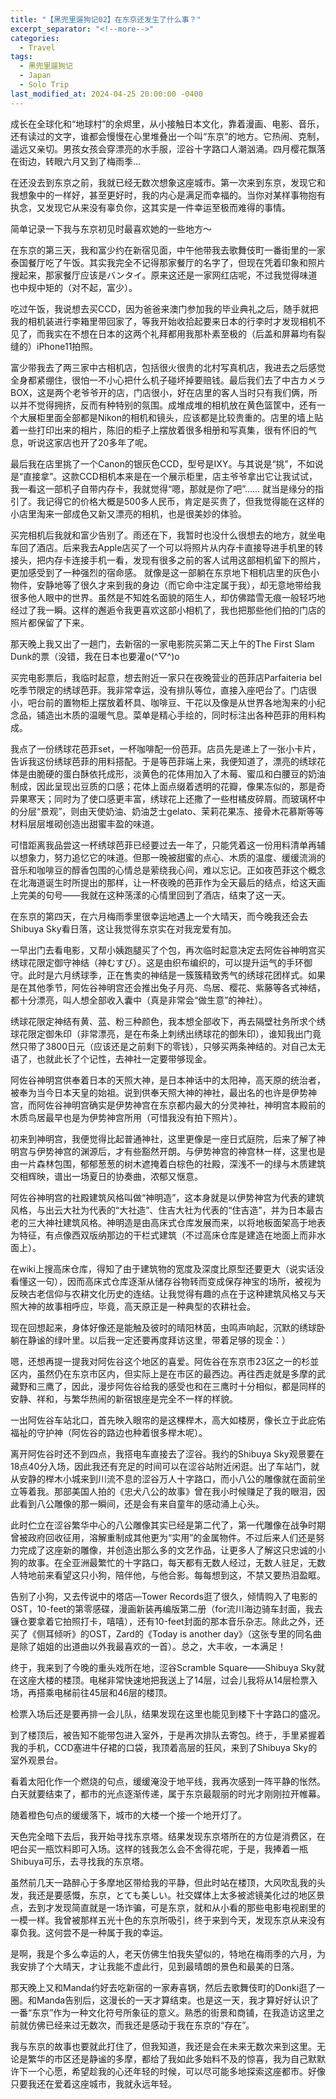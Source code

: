 ```yaml
---
title: "【黑兜里遛狗记02】在东京还发生了什么事？"
excerpt_separator: "<!--more-->"
categories:
  - Travel
tags:
  - 黑兜里遛狗记
  - Japan
  - Solo Trip
last_modified_at: 2024-04-25 20:00:00 -0400
---
```


<link href="https://fonts.googleapis.com/css2?family=Noto+Serif+SC&display=swap" rel="stylesheet">

<style>
.page__title {
  font-size: 1.0rem;
  color: #222222;
  font-family: "Noto Serif SC", "PingFang SC", "Microsoft YaHei", serif;
  font-weight: 600;
  line-height: 1.4;
  margin-bottom: 1rem;
}

.page__content p {
  font-size: 0.65rem;
  color: #111111;
  line-height: 1.6;
  font-family: "Noto Serif SC", "PingFang SC", "Microsoft YaHei", serif;
}
</style>

成长在全球化和“地球村”的余烬里，从小接触日本文化，靠着漫画、电影、音乐，还有读过的文字，谁都会慢慢在心里堆叠出一个叫“东京”的地方。它热闹、克制，遥远又亲切。男孩女孩会穿漂亮的水手服，涩谷十字路口人潮汹涌。四月樱花飘落在街边，转眼六月又到了梅雨季...
<!--more-->
在还没去到东京之前，我就已经无数次想象这座城市。第一次来到东京，发现它和我想象中的一样好，甚至更好时，我的内心是满足而幸福的。当你对某样事物抱有执念，又发现它从来没有辜负你，这其实是一件幸运至极而难得的事情。

简单记录一下我与东京初见时最喜欢她的一些地方～

在东京的第三天，我和富少约在新宿见面，中午他带我去歌舞伎町一番街里的一家泰国餐厅吃了午饭。其实我完全不记得那家餐厅的名字了，但现在凭着印象和照片搜起来，那家餐厅应该是バンタイ。原来这还是一家网红店呢，不过我觉得味道也中规中矩的（对不起，富少）。

吃过午饭，我说想去买CCD，因为爸爸来澳门参加我的毕业典礼之后，随手就把我的相机装进行李箱里带回家了，等我开始收拾起要来日本的行李时才发现相机不见了，而我实在不想在日本的这两个礼拜都用我那朴素至极的（后盖和屏幕均有裂缝的）iPhone11拍照。

富少带我去了两三家中古相机店，包括很火很贵的北村写真机店，我进去之后感觉全身都紧绷住，很怕一不小心把什么机子碰坏掉要赔钱。最后我们去了中古カメラBOX，这是两个老爷爷开的店，门店很小，好在店里的客人当时只有我们俩，所以并不觉得拥挤，反而有种特别的氛围。成堆成堆的相机放在黄色篮筐中，还有一个大展柜里面全部都是Nikon的相机和镜头，应该都是比较贵重的。店里的墙上贴着一些打印出来的相片，陈旧的柜子上摆放着很多相册和写真集，很有怀旧的气息，听说这家店也开了20多年了呢。

最后我在店里挑了一个Canon的银灰色CCD，型号是IXY。与其说是“挑”，不如说是“直接拿”。这款CCD相机本来是在一个展示柜里，店主爷爷拿出它让我试试，我一看这一部机子自带内存卡，我就觉得“嗯，那就是你了吧”...... 就当是缘分的指引了。我记得它的价格大概是500多人民币，肯定是买贵了，但我觉得能在这样的小店里淘来一部成色又新又漂亮的相机，也是很美妙的体验。

买完相机后我就和富少告别了。雨还在下，我暂时也没什么很想去的地方，就坐电车回了酒店。后来我去Apple店买了一个可以将照片从内存卡直接导进手机里的转接头，把内存卡连接手机一看，发现有很多之前的客人试用这部相机留下的照片，更加感受到了一种强烈的宿命感。
就像是这一部躺在东京地下相机店里的灰色小物件，安静地等了很久才来到我的身边（而它命中注定属于我），却无意地带给我很多他人眼中的世界。虽然是不知姓名面貌的陌生人，却仿佛踏雪无痕一般轻巧地经过了我一瞬。这样的邂逅令我更喜欢这部小相机了，我也把那些他们拍的门店的照片都保留了下来。

那天晚上我又出了一趟门，去新宿的一家电影院买第二天上午的The First Slam Dunk的票（没错，我在日本也要灌o(^▽^)o

买完电影票后，我临时起意，想去附近一家只在夜晚营业的芭菲店Parfaiteria bel吃季节限定的绣球芭菲。我非常幸运，没有排队等位，直接入座吧台了。门店很小，吧台前的置物柜上摆放着杯具、咖啡豆、干花以及像是从世界各地淘来的小纪念品，铺造出木质的温暖气息。菜单是精心手绘的，同时标注出各种芭菲的用料构成。

我点了一份绣球花芭菲set，一杯咖啡配一份芭菲。店员先是递上了一张小卡片，告诉我这份绣球芭菲的用料搭配。于是等芭菲端上来，我便知道了，漂亮的绣球花体是由脆硬的蛋白酥依托成形，淡黄色的花体用加入了木莓、蜜瓜和白腰豆的奶油制成，因此呈现出豆质的口感；花体上面点缀着透明的花瓣，像果冻似的，那是奇异果寒天；同时为了使口感更丰富，绣球花上还撒了一些柑橘皮碎屑。而玻璃杯中的分层“景观”，则由天使奶油、奶油芝士gelato、茉莉花果冻、接骨木花慕斯等等材料层层堆砌创造出甜蜜丰盈的味道。

可惜距离我品尝这一杯绣球芭菲已经要过去一年了，只能凭着这一份用料清单再辅以想象力，努力追忆它的味道。但那一晚被甜蜜的点心、木质的温度、缓缓流淌的音乐和咖啡豆的醇香包围的心情总是萦绕我心间，难以忘记。正如夜芭菲这个概念在北海道诞生时所提出的那样，让一杯夜晚的芭菲作为全天最后的结点，给这天画上完美的句号——我就在这种荡漾的心情里回到了酒店，结束了这一天。

在东京的第四天，在六月梅雨季里很幸运地遇上一个大晴天，而今晚我还会去Shibuya Sky看日落，这让我觉得东京实在对我宠爱有加。

一早出门去看电影，又帮小姨跑腿买了个包，再次临时起意决定去阿佐谷神明宫买绣球花限定御守神结（神むすび）。这是由织布编织的，可以提升运气的手环御守。此时是六月绣球季，正在售卖的神结是一簇簇精致秀气的绣球花团样式。如果是在其他季节，阿佐谷神明宫还会推出兔子月亮、鸟居、樱花、紫藤等各式神结，都十分漂亮，叫人想全部收入囊中（真是非常会“做生意”的神社）。

绣球花限定神结有黄、蓝、粉三种颜色，我本想全部收下，再去隔壁社务所求个绣球花限定御朱印（非常漂亮，是在布条上刺绣出绣球花的御朱印），谁知我出门竟然只带了3800日元（应该还是之前剩下的零钱），只够买两条神结的。对自己太无语了，也就此长了个记性，去神社一定要带够现金。

阿佐谷神明宫供奉着日本的天照大神，是日本神话中的太阳神，高天原的统治者，被奉为当今日本天皇的始祖。说到供奉天照大神的神社，最出名的也许是伊势神宫，而阿佐谷神明宫确实是伊势神宫在东京都内最大的分灵神社，神明宫本殿前的木质鸟居最早也是为伊势神宫所用（可惜我没有拍下照片）。

初来到神明宫，我便觉得比起普通神社，这里更像是一座日式庭院，后来了解了神明宫与伊势神宫的渊源后，才有些豁然开朗。与伊势神宫的神宫林一样，这里也是由一片森林包围，郁郁葱葱的树木遮掩着白棕色的社殿，深浅不一的绿与木质建筑交相辉映，谱出一场夏日的协奏曲，浓郁又惬意。

阿佐谷神明宫的社殿建筑风格叫做“神明造”，这本身就是以伊势神宫为代表的建筑风格，与出云大社为代表的“大社造”、住吉大社为代表的“住吉造”，并为日本最古老的三大神社建筑风格。神明造是由高床式仓库发展而来，以将地板面架高于地表为特征，有点像西双版纳那边的干栏式建筑（不过高床仓库是建造在地面上而非水面上）。

在wiki上搜高床仓库，得知了由于建筑物的宽度及深度比原型还要更大（说实话没看懂这一句），因而高床式仓库逐渐从储存谷物转而变成保存神宝的场所，被视为反映古老信仰与农耕文化历史的连结。让我觉得有趣的点在于这种建筑风格又与天照大神的故事相呼应，毕竟，高天原正是一种典型的农耕社会。

现在回想起来，身体好像还是能触及彼时的晴阳林茵，虫鸣声响起，沉默的绣球卧躺在静谧的绿叶里。以后我一定还要再度拜访这里，带着足够的现金：）

嗯，还想再提一提我对阿佐谷这个地区的喜爱。阿佐谷在东京市23区之一的杉並区内，虽然仍在东京市区内，但实际上是在市区的最西边。再往西走就是多摩的武藏野和三鹰了，因此，漫步阿佐谷给我的感受也和在三鹰时十分相似，都是同样的安静、祥和，与繁华热闹的新宿银座是完全不一样的样貌。

一出阿佐谷车站北口，首先映入眼帘的是这棵榉木，高大如楼房，像长立于此庇佑福祉的守护神（阿佐谷的路边也种着很多榉木呢）。

离开阿佐谷时还不到四点，我搭电车直接去了涩谷。我约的Shibuya Sky观景要在18点40分入场，因此我还有充足的时间可以在涩谷站附近闲逛。出了车站门，就从安静的榉木小城来到川流不息的涩谷万人十字路口，而小八公的雕像就在面前坐立等着我。那部美国人拍的《忠犬八公的故事》曾在我小时候赚足了我的眼泪，因此看到八公雕像的那一瞬间，还是会有来自童年的感动涌上心头。

此时伫立在涩谷繁华中心的八公雕像其实已经是第二代了，第一代雕像在战争时期曾被政府回收征用，溶解重制成其他更为“实用”的金属物件。不过后来人们还是努力完成了这座新的雕像，并创造出那么多的文艺作品，让更多人了解这只忠诚的小狗的故事。在全亚洲最繁忙的十字路口，每天都有无数人经过，无数人驻足，无数人特地前来看望这只小狗，陪伴他，与他合影。每每想到这，不禁又要热泪盈眶。

告别了小狗，又去传说中的塔店—Tower Records逛了很久，倾情购入了电影的OST，10-feet的第零感碟，漫画新装再编版第二册（for流川海边骑车封面，我去镰仓要拿着它拍照打卡，嘻嘻），还有10-feet封面的那本音乐杂志。除此之外，还买了《侧耳倾听》的OST，Zard的《Today is another day》（这张专里的同名曲是除了姐姐的出道曲以外我最喜欢的一首）。总之，大丰收，一本满足！

终于，我来到了今晚的重头戏所在地，涩谷Scramble Square——Shibuya Sky就在这座大楼的楼顶。电梯非常快速地把我送上了14层，过会儿我将从14层检票入场，再搭乘电梯前往45层和46层的楼顶。

检票入场后还是要再排一会儿队，结果发现在这里也能见到楼下十字路口的盛况。

到了楼顶后，被告知不能带包进入室外，于是再次排队去寄包。终于，手里紧握着我的手机，CCD塞进牛仔裙的口袋，我顶着高层的狂风，来到了Shibuya Sky的室外观景台。

看着太阳化作一个燃烧的句点，缓缓淹没于地平线，我再次感到一阵平静的怅然。白天就要结束了，都市的光点逐渐传递，属于东京最靓丽的时光才刚刚拉开帷幕。

随着橙色句点的缓缓落下，城市的大楼一个接一个地开灯了。

天色完全暗下去后，我开始寻找东京塔。结果发现东京塔所在的方位是消费区，在吧台买一瓶饮料即可入场。这样的钱我怎么会不舍得花呢，于是，我捧着一瓶Shibuya可乐，去寻找我的东京塔。

虽然前几天一路醉心于多摩地区带给我的平静，但此时站在楼顶，大风吹乱我的头发，我还是要感慨，东京，とても美しい。社交媒体上太多被滤镜美化过的地区景点，去到才发现简直就是一场诈骗，可是东京，就和从小看的那些电影电视剧里的一模一样。我曾被那样五光十色的东京所吸引，终于来到今天，发现东京从来没有辜负我。这何尝不是一种属于我的幸运。

是啊，我是个多么幸运的人，老天仿佛生怕我失望似的，特地在梅雨季的六月，为我安排了个大晴天，才让我能不虚此行，见到最晴朗的景色和最美的日落。

那天晚上又和Manda约好去吃新宿的一家寿喜锅，然后去歌舞伎町的Donki逛了一圈。和Manda告别后，这漫长的一天才算结束。也是这一天，我才算好好认识了一番“东京”作为一种文化符号所象征的意义。熟悉的街景和商铺，在我造访这里之前就仿佛已经来过无数次，而我还是感动于我在东京的“存在”。

我与东京的故事也要就此打住了，但我知道，我还是会在未来无数次来到这里。无论是繁华的市区还是静谧的多摩，都给了我如此多始料不及的惊喜，我为自己默默许下一个心愿，希望趁我的心还年轻的时候，可以尽可能多地探索这座都市。好像只要我还在爱着这座城市，我就永远年轻。



